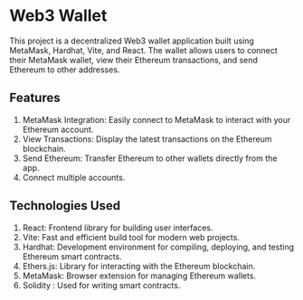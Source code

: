 # Web3 Wallet
This project is a decentralized Web3 wallet application built using MetaMask, Hardhat, Vite, and React. The wallet allows users to connect their MetaMask wallet, view their Ethereum transactions, and send Ethereum to other addresses.

## Features
1. MetaMask Integration: Easily connect to MetaMask to interact with your Ethereum account.
2. View Transactions: Display the latest transactions on the Ethereum blockchain.
3. Send Ethereum: Transfer Ethereum to other wallets directly from the app.
4. Connect multiple accounts.

## Technologies Used
1. React: Frontend library for building user interfaces.
2. Vite: Fast and efficient build tool for modern web projects.
3. Hardhat: Development environment for compiling, deploying, and testing Ethereum smart contracts.
4. Ethers.js: Library for interacting with the Ethereum blockchain.
5. MetaMask: Browser extension for managing Ethereum wallets.
6. Solidity : Used for writing smart contracts.
